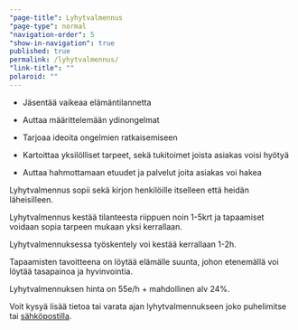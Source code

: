```yaml
---
"page-title": Lyhytvalmennus
"page-type": normal
"navigation-order": 5
"show-in-navigation": true
published: true
permalink: /lyhytvalmennus/
"link-title": ""
polaroid: ""
---
```







- Jäsentää vaikeaa elämäntilannetta

- Auttaa määrittelemään ydinongelmat

- Tarjoaa ideoita ongelmien ratkaisemiseen

- Kartoittaa yksilölliset tarpeet, sekä tukitoimet joista asiakas voisi hyötyä

- Auttaa hahmottamaan etuudet ja palvelut joita asiakas voi hakea



Lyhytvalmennus sopii sekä kirjon henkilöille itselleen että heidän läheisilleen.

Lyhytvalmennus kestää tilanteesta riippuen noin 1-5krt ja tapaamiset voidaan sopia tarpeen mukaan yksi kerrallaan.

Lyhytvalmennuksessa työskentely voi kestää kerrallaan 1-2h.

Tapaamisten tavoitteena on löytää elämälle suunta, johon etenemällä voi löytää tasapainoa ja hyvinvointia.

Lyhytvalmennuksen hinta on 55e/h + mahdollinen alv 24%.

Voit kysyä lisää tietoa tai varata ajan lyhytvalmennukseen joko puhelimitse tai [sähköpostilla](/ota-yhteytta).
